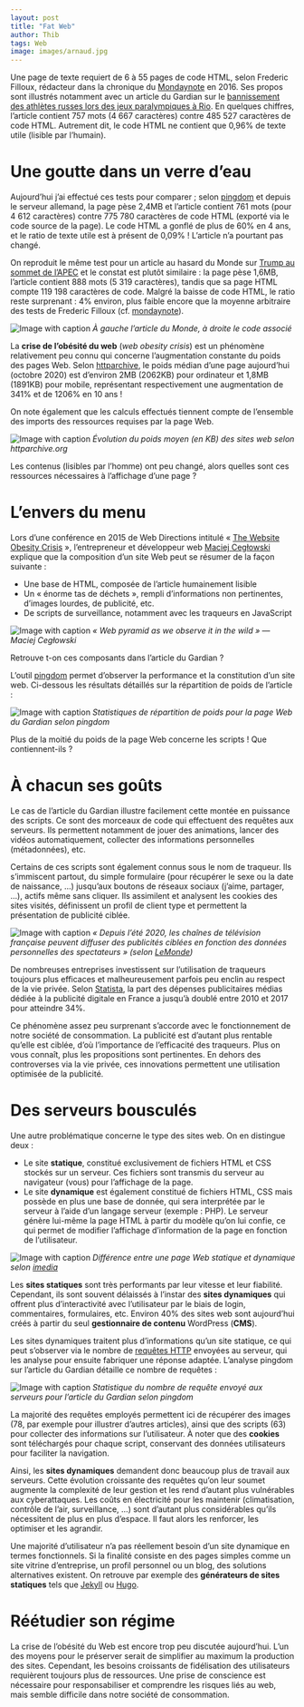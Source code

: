 ```yaml
---
layout: post
title: "Fat Web"
author: Thib
tags: Web
image: images/arnaud.jpg
---
```


Une page de texte requiert de 6 à 55 pages de code HTML, selon Frederic Filloux, rédacteur dans la chronique du [Mondaynote](https://mondaynote.com/bloated-html-the-best-and-the-worse-cac6eb06496d#.pnn9sqz35) en 2016. Ses propos sont illustrés notamment avec un article du Gardian sur le [bannissement des athlètes russes lors des jeux paralympiques à Rio](https://www.theguardian.com/sport/2016/aug/06/russian-athletes-banned-paralympic-games-rio). En quelques chiffres, l’article contient 757 mots (4 667 caractères) contre 485 527 caractères de code HTML. Autrement dit, le code HTML ne contient que 0,96% de texte utile (lisible par l’humain).

# Une goutte dans un verre d’eau

Aujourd’hui j’ai effectué ces tests pour comparer ; selon [pingdom](https://tools.pingdom.com/) et depuis le serveur allemand, la page pèse 2,4MB et l’article contient 761 mots (pour 4 612 caractères) contre 775 780 caractères de code HTML (exporté via le code source de la page). Le code HTML a gonflé de plus de 60% en 4 ans, et le ratio de texte utile est à présent de 0,09% ! L’article n’a pourtant pas changé.

On reproduit le même test pour un article au hasard du Monde sur [Trump au sommet de l’APEC](https://www.lemonde.fr/international/article/2020/11/20/donald-trump-niant-toujours-sa-defaite-doit-intervenir-au-sommet-de-l-apec_6060464_3210.html) et le constat est plutôt similaire : la page pèse 1,6MB, l’article contient 888 mots (5 319 caractères), tandis que sa page HTML compte 119 198 caractères de code. Malgré la baisse de code HTML, le ratio reste surprenant : 4% environ, plus faible encore que la moyenne arbitraire des tests de Frederic Filloux (cf. [mondaynote](https://mondaynote.com/bloated-html-the-best-and-the-worse-cac6eb06496d#.pnn9sqz35)).

![Image with caption]({{site.baseurl}}/images/comparaison.jpg)
_À gauche l’article du Monde, à droite le code associé_


La **crise de l’obésité du web** (*web obesity crisis*) est un phénomène relativement peu connu qui concerne l’augmentation constante du poids des pages Web. Selon [httparchive](https://httparchive.org/reports/state-of-the-web), le poids médian d’une page aujourd’hui (octobre 2020) est d’environ 2MB (2062KB) pour ordinateur et 1,8MB (1891KB) pour mobile, représentant respectivement une augmentation de 341% et de 1206% en 10 ans !

On note également que les calculs effectués tiennent compte de l’ensemble des imports des ressources requises par la page Web.

![Image with caption]({{site.baseurl}}/images/weight_web3.png)
_Évolution du poids moyen (en KB) des sites web selon httparchive.org_


Les contenus (lisibles par l’homme) ont peu changé, alors quelles sont ces ressources nécessaires à l’affichage d’une page ?

# L’envers du menu

Lors d’une conférence en 2015 de Web Directions intitulé « [The Website Obesity Crisis](https://www.webdirections.org/blog/the-website-obesity-crisis/) », l’entrepreneur et développeur web [Maciej Cegłowski](https://en.wikipedia.org/wiki/Maciej_Ceg%C5%82owski) explique que la composition d’un site Web peut se résumer de la façon suivante :

- Une base de HTML, composée de l’article humainement lisible
- Un « énorme tas de déchets », rempli d’informations non pertinentes, d’images lourdes, de publicité, etc.
- De scripts de surveillance, notamment avec les traqueurs en JavaScript

![Image with caption]({{site.baseurl}}/images/pyramid_compressed.jpg)
_« Web pyramid as we observe it in the wild » <cite>&mdash; Maciej Cegłowski </cite>_

Retrouve t-on ces composants dans l’article du Gardian ?

L’outil [pingdom](https://tools.pingdom.com/) permet d’observer la performance et la constitution d’un site web. Ci-dessous les résultats détaillés sur la répartition de poids de l’article :

![Image with caption]({{site.baseurl}}/images/gardian_size_type.png)
_Statistiques de répartition de poids pour la page Web du Gardian selon pingdom_

Plus de la moitié du poids de la page Web concerne les scripts ! Que contiennent-ils ?

# À chacun ses goûts

Le cas de l’article du Gardian illustre facilement cette montée en puissance des scripts. Ce sont des morceaux de code qui effectuent des requêtes aux serveurs. Ils permettent notamment de jouer des animations, lancer des vidéos automatiquement, collecter des informations personnelles (métadonnées), etc.

Certains de ces scripts sont également connus sous le nom de traqueur. Ils s’immiscent partout, du simple formulaire (pour récupérer le sexe ou la date de naissance, …) jusqu’aux boutons de réseaux sociaux (j’aime, partager, …), actifs même sans cliquer. Ils assimilent et analysent les cookies des sites visités, définissent un profil de client type et permettent la présentation de publicité ciblée.

![Image with caption]({{site.baseurl}}/images/pub_cible.jpg)
_« Depuis l’été 2020, les chaînes de télévision française peuvent diffuser des publicités ciblées en fonction des données personnelles des spectateurs » (selon [LeMonde](https://www.lemonde.fr/pixels/article/2020/09/05/tout-comprendre-sur-la-publicite-ciblee-qui-s-invite-peu-a-peu-a-la-television_6051051_4408996.html))_

De nombreuses entreprises investissent sur l’utilisation de traqueurs toujours plus efficaces et malheureusement parfois peu enclin au respect de la vie privée. Selon [Statista](https://fr.statista.com/statistiques/489398/part-publicites-numeriques-depenses-publicitaires-medias-france/), la part des dépenses publicitaires médias dédiée à la publicité digitale en France a jusqu’à doublé entre 2010 et 2017 pour atteindre 34%.

Ce phénomène assez peu surprenant s’accorde avec le fonctionnement de notre société de consommation. La publicité est d’autant plus rentable qu’elle est ciblée, d’où l’importance de l’efficacité des traqueurs. Plus on vous connaît, plus les propositions sont pertinentes. En dehors des controverses via la vie privée, ces innovations permettent une utilisation optimisée de la publicité.

# Des serveurs bousculés

Une autre problématique concerne le type des sites web. On en distingue deux :

- Le site **statique**, constitué exclusivement de fichiers HTML et CSS stockés sur un serveur. Ces fichiers sont transmis du serveur au navigateur (vous) pour l’affichage de la page.
- Le site **dynamique** est également constitué de fichiers HTML, CSS mais possède en plus une base de donnée, qui sera interprétée par le serveur à l’aide d’un langage serveur (exemple : PHP). Le serveur génère lui-même la page HTML à partir du modèle qu’on lui confie, ce qui permet de modifier l’affichage d’information de la page en fonction de l’utilisateur.

![Image with caption]({{site.baseurl}}/images/page-statique-et-page-dynamique.png)
_Différence entre une page Web statique et dynamique selon [imedia](https://www.imedias.pro/cours-en-ligne/web-internet/page-web-page-internet/pages-statiques-et-dynamiques/)_

Les **sites statiques** sont très performants par leur vitesse et leur fiabilité. Cependant, ils sont souvent délaissés à l’instar des **sites dynamiques** qui offrent plus d’interactivité avec l’utilisateur par le biais de login, commentaires, formulaires, etc. Environ 40% des sites web sont aujourd’hui créés à partir du seul **gestionnaire de contenu** WordPress (**CMS**).

Les sites dynamiques traitent plus d’informations qu’un site statique, ce qui peut s’observer via le nombre de [requêtes HTTP](https://assiste.com/Requete_HTTP.html) envoyées au serveur, qui les analyse pour ensuite fabriquer une réponse adaptée. L’analyse pingdom sur l’article du Gardian détaille ce nombre de requêtes :

![Image with caption]({{site.baseurl}}/images/gardian_requests_type.png)
_Statistique du nombre de requête envoyé aux serveurs pour l’article du Gardian selon pingdom_


La majorité des requêtes employés permettent ici de récupérer des images (78, par exemple pour illustrer d’autres articles), ainsi que des scripts (63) pour collecter des informations sur l’utilisateur. À noter que des **cookies** sont téléchargés pour chaque script, conservant des données utilisateurs pour faciliter la navigation.

Ainsi, les **sites dynamiques** demandent donc beaucoup plus de travail aux serveurs. Cette évolution croissante des requêtes qu’on leur soumet augmente la complexité de leur gestion et les rend d’autant plus vulnérables aux cyberattaques. Les coûts en électricité pour les maintenir (climatisation, contrôle de l’air, surveillance, …) sont d’autant plus considérables qu’ils nécessitent de plus en plus d’espace. Il faut alors les renforcer, les optimiser et les agrandir.

Une majorité d’utilisateur n’a pas réellement besoin d’un site dynamique en termes fonctionnels. Si la finalité consiste en des pages simples comme un site vitrine d’entreprise, un profil personnel ou un blog, des solutions alternatives existent. On retrouve par exemple des **générateurs de sites statiques** tels que [Jekyll](https://jekyllrb.com/) ou [Hugo](https://gohugo.io/).

# Réétudier son régime

La crise de l’obésité du Web est encore trop peu discutée aujourd’hui. L’un des moyens pour le préserver serait de simplifier au maximum la production des sites. Cependant, les besoins croissants de fidélisation des utilisateurs requièrent toujours plus de ressources. Une prise de conscience est nécessaire pour responsabiliser et comprendre les risques liés au web, mais semble difficile dans notre société de consommation.
